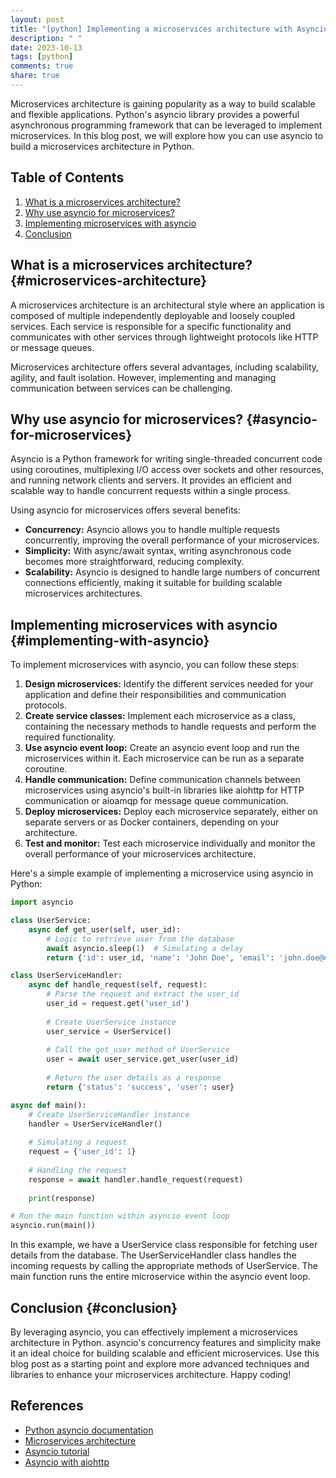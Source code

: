 ```yaml
---
layout: post
title: "[python] Implementing a microservices architecture with Asyncio"
description: " "
date: 2023-10-13
tags: [python]
comments: true
share: true
---
```


Microservices architecture is gaining popularity as a way to build scalable and flexible applications. Python's asyncio library provides a powerful asynchronous programming framework that can be leveraged to implement microservices. In this blog post, we will explore how you can use asyncio to build a microservices architecture in Python.

## Table of Contents

1. [What is a microservices architecture?](#microservices-architecture)
2. [Why use asyncio for microservices?](#asyncio-for-microservices)
3. [Implementing microservices with asyncio](#implementing-with-asyncio)
4. [Conclusion](#conclusion)

## What is a microservices architecture? {#microservices-architecture}

A microservices architecture is an architectural style where an application is composed of multiple independently deployable and loosely coupled services. Each service is responsible for a specific functionality and communicates with other services through lightweight protocols like HTTP or message queues.

Microservices architecture offers several advantages, including scalability, agility, and fault isolation. However, implementing and managing communication between services can be challenging.

## Why use asyncio for microservices? {#asyncio-for-microservices}

Asyncio is a Python framework for writing single-threaded concurrent code using coroutines, multiplexing I/O access over sockets and other resources, and running network clients and servers. It provides an efficient and scalable way to handle concurrent requests within a single process.

Using asyncio for microservices offers several benefits:
- **Concurrency:** Asyncio allows you to handle multiple requests concurrently, improving the overall performance of your microservices.
- **Simplicity:** With async/await syntax, writing asynchronous code becomes more straightforward, reducing complexity.
- **Scalability:** Asyncio is designed to handle large numbers of concurrent connections efficiently, making it suitable for building scalable microservices architectures.

## Implementing microservices with asyncio {#implementing-with-asyncio}

To implement microservices with asyncio, you can follow these steps:

1. **Design microservices:** Identify the different services needed for your application and define their responsibilities and communication protocols.
2. **Create service classes:** Implement each microservice as a class, containing the necessary methods to handle requests and perform the required functionality.
3. **Use asyncio event loop:** Create an asyncio event loop and run the microservices within it. Each microservice can be run as a separate coroutine.
4. **Handle communication:** Define communication channels between microservices using asyncio's built-in libraries like aiohttp for HTTP communication or aioamqp for message queue communication.
5. **Deploy microservices:** Deploy each microservice separately, either on separate servers or as Docker containers, depending on your architecture.
6. **Test and monitor:** Test each microservice individually and monitor the overall performance of your microservices architecture.

Here's a simple example of implementing a microservice using asyncio in Python:

```python
import asyncio

class UserService:
    async def get_user(self, user_id):
        # Logic to retrieve user from the database
        await asyncio.sleep(1)  # Simulating a delay
        return {'id': user_id, 'name': 'John Doe', 'email': 'john.doe@example.com'}

class UserServiceHandler:
    async def handle_request(self, request):
        # Parse the request and extract the user_id
        user_id = request.get('user_id')
        
        # Create UserService instance
        user_service = UserService()
        
        # Call the get_user method of UserService
        user = await user_service.get_user(user_id)
        
        # Return the user details as a response
        return {'status': 'success', 'user': user}

async def main():
    # Create UserServiceHandler instance
    handler = UserServiceHandler()
    
    # Simulating a request
    request = {'user_id': 1}
    
    # Handling the request
    response = await handler.handle_request(request)
    
    print(response)

# Run the main function within asyncio event loop
asyncio.run(main())
```

In this example, we have a UserService class responsible for fetching user details from the database. The UserServiceHandler class handles the incoming requests by calling the appropriate methods of UserService. The main function runs the entire microservice within the asyncio event loop.

## Conclusion {#conclusion}

By leveraging asyncio, you can effectively implement a microservices architecture in Python. asyncio's concurrency features and simplicity make it an ideal choice for building scalable and efficient microservices. Use this blog post as a starting point and explore more advanced techniques and libraries to enhance your microservices architecture. Happy coding!

## References

- [Python asyncio documentation](https://docs.python.org/3/library/asyncio.html)
- [Microservices architecture](https://microservices.io/)
- [Asyncio tutorial](https://realpython.com/async-io-python/)
- [Asyncio with aiohttp](https://docs.aiohttp.org/en/stable/)